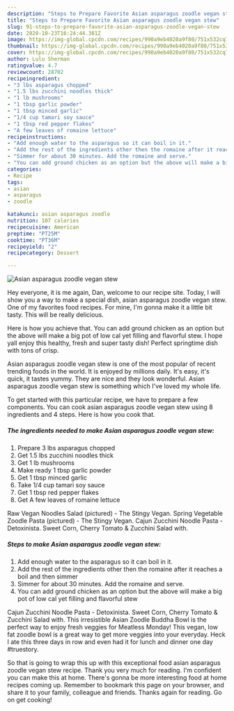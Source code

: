 ```yaml
---
description: "Steps to Prepare Favorite Asian asparagus zoodle vegan stew"
title: "Steps to Prepare Favorite Asian asparagus zoodle vegan stew"
slug: 91-steps-to-prepare-favorite-asian-asparagus-zoodle-vegan-stew
date: 2020-10-23T16:24:44.381Z
image: https://img-global.cpcdn.com/recipes/990a9eb4020a9f80/751x532cq70/asian-asparagus-zoodle-vegan-stew-recipe-main-photo.jpg
thumbnail: https://img-global.cpcdn.com/recipes/990a9eb4020a9f80/751x532cq70/asian-asparagus-zoodle-vegan-stew-recipe-main-photo.jpg
cover: https://img-global.cpcdn.com/recipes/990a9eb4020a9f80/751x532cq70/asian-asparagus-zoodle-vegan-stew-recipe-main-photo.jpg
author: Lulu Sherman
ratingvalue: 4.7
reviewcount: 28702
recipeingredient:
- "3 lbs asparagus chopped"
- "1.5 lbs zucchini noodles thick"
- "1 lb mushrooms"
- "1 tbsp garlic powder"
- "1 tbsp minced garlic"
- "1/4 cup tamari soy sauce"
- "1 tbsp red pepper flakes"
- "A few leaves of romaine lettuce"
recipeinstructions:
- "Add enough water to the asparagus so it can boil in it."
- "Add the rest of the ingredients other then the romaine after it reaches a boil and then simmer"
- "Simmer for about 30 minutes. Add the romaine and serve."
- "You can add ground chicken as an option but the above will make a big pot of low cal yet filling and flavorful stew"
categories:
- Recipe
tags:
- asian
- asparagus
- zoodle

katakunci: asian asparagus zoodle 
nutrition: 107 calories
recipecuisine: American
preptime: "PT25M"
cooktime: "PT36M"
recipeyield: "2"
recipecategory: Dessert

---
```



![Asian asparagus zoodle vegan stew](https://img-global.cpcdn.com/recipes/990a9eb4020a9f80/751x532cq70/asian-asparagus-zoodle-vegan-stew-recipe-main-photo.jpg)

Hey everyone, it is me again, Dan, welcome to our recipe site. Today, I will show you a way to make a special dish, asian asparagus zoodle vegan stew. One of my favorites food recipes. For mine, I'm gonna make it a little bit tasty. This will be really delicious.

Here is how you achieve that. You can add ground chicken as an option but the above will make a big pot of low cal yet filling and flavorful stew. I hope yall enjoy this healthy, fresh and super tasty dish! Perfect springtime dish with tons of crisp.

Asian asparagus zoodle vegan stew is one of the most popular of recent trending foods in the world. It is enjoyed by millions daily. It's easy, it's quick, it tastes yummy. They are nice and they look wonderful. Asian asparagus zoodle vegan stew is something which I've loved my whole life.


To get started with this particular recipe, we have to prepare a few components. You can cook asian asparagus zoodle vegan stew using 8 ingredients and 4 steps. Here is how you cook that.

<!--inarticleads1-->

##### The ingredients needed to make Asian asparagus zoodle vegan stew:

1. Prepare 3 lbs asparagus chopped
1. Get 1.5 lbs zucchini noodles thick
1. Get 1 lb mushrooms
1. Make ready 1 tbsp garlic powder
1. Get 1 tbsp minced garlic
1. Take 1/4 cup tamari soy sauce
1. Get 1 tbsp red pepper flakes
1. Get A few leaves of romaine lettuce


Raw Vegan Noodles Salad (pictured) - The Stingy Vegan. Spring Vegetable Zoodle Pasta (pictured) - The Stingy Vegan. Cajun Zucchini Noodle Pasta - Detoxinista. Sweet Corn, Cherry Tomato &amp; Zucchini Salad with. 

<!--inarticleads2-->

##### Steps to make Asian asparagus zoodle vegan stew:

1. Add enough water to the asparagus so it can boil in it.
1. Add the rest of the ingredients other then the romaine after it reaches a boil and then simmer
1. Simmer for about 30 minutes. Add the romaine and serve.
1. You can add ground chicken as an option but the above will make a big pot of low cal yet filling and flavorful stew


Cajun Zucchini Noodle Pasta - Detoxinista. Sweet Corn, Cherry Tomato &amp; Zucchini Salad with. This irresistible Asian Zoodle Buddha Bowl is the perfect way to enjoy fresh veggies for Meatless Monday! This vegan, low fat zoodle bowl is a great way to get more veggies into your everyday. Heck I ate this three days in row and even had it for lunch and dinner one day #truestory. 

So that is going to wrap this up with this exceptional food asian asparagus zoodle vegan stew recipe. Thank you very much for reading. I'm confident you can make this at home. There's gonna be more interesting food at home recipes coming up. Remember to bookmark this page on your browser, and share it to your family, colleague and friends. Thanks again for reading. Go on get cooking!
